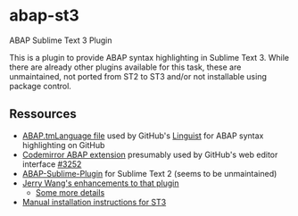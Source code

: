 # abap-st3
ABAP Sublime Text 3 Plugin

This is a plugin to provide ABAP syntax highlighting in Sublime Text 3. While there are already other plugins available for this task, these are unmaintained, not ported from ST2 to ST3 and/or not installable using package control.

## Ressources
- [ABAP.tmLanguage file](https://github.com/pvl/abap.tmbundle/blob/master/Syntaxes/ABAP.tmLanguage) used by GitHub's [Linguist](https://github.com/github/linguist) for ABAP syntax highlighting on GitHub
- [Codemirror ABAP extension](https://github.com/github/codemirror-contrib/blob/master/src/mode/abap/abap.js) presumably used by GitHub's web editor interface [#3252](https://github.com/github/linguist/issues/3252)
- [ABAP-Sublime-Plugin](https://github.com/PavelJaros/ABAP-Sublime-Plugin) for Sublime Text 2 (seems to be unmaintained)
- [Jerry Wang's enhancements to that plugin](https://github.com/i042416/KnowlegeRepository/tree/master/ABAP/myCustom)
  - [Some more details](https://blogs.sap.com/2017/03/25/some-small-abap-tools-i-write-to-improve-daily-work-efficiency-or-just-for-fun/#comment-368777)
- [Manual installation instructions for ST3](https://stackoverflow.com/questions/19096626/sublime-text-3-abap-syntax-highlighting-color-scheme)
